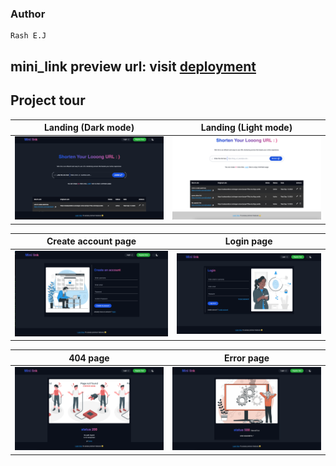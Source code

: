 ### Author
    Rash E.J

## mini_link preview url: visit [deployment](https://mini-link.vercel.app/)

## Project tour

| Landing (Dark mode)                              | Landing (Light mode)                               |
| ------------------------------------------------ | -------------------------------------------------- |
| ![dark_mode](./static/readme-data/home_dark.png) | ![light_mode](./static/readme-data/home_light.png) |

| Create account page                              | Login page                                         |
| ------------------------------------------------ | -------------------------------------------------- |
| ![dark_mode](./static/readme-data/create-account.png) | ![light_mode](./static/readme-data/login.png) |

| 404 page                                         | Error page                                         |
| ------------------------------------------------ | -------------------------------------------------- |
| ![dark_mode](./static/readme-data/404-page.png)  | ![light_mode](./static/readme-data/error-page.png) |
